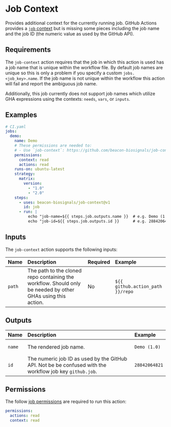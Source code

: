 # Job Context

Provides additional context for the currently running job. GitHub Actions provides a [`job` context](https://docs.github.com/en/actions/writing-workflows/choosing-what-your-workflow-does/accessing-contextual-information-about-workflow-runs#job-context) but is missing some pieces including the job name and the job ID (the numeric value as used by the GitHub API).

## Requirements

The `job-context` action requires that the job in which this action is used has a job name that is unique within the workflow file. By default job names are unique so this is only a problem if you specify a custom `jobs.<job_key>.name`. If the job name is not unique within the workflow this action will fail and report the ambiguous job name.

Additionally, this job currently does not support job names which utilize GHA expressions using the contexts: `needs`, `vars`, or `inputs`.

## Examples

```yaml
# CI.yaml
jobs:
  demo:
    name: Demo
    # These permissions are needed to:
    # - Use `job-context`: https://github.com/beacon-biosignals/job-context#permissions
    permissions:
      context: read
      actions: read
    runs-on: ubuntu-latest
    strategy:
      matrix:
        version:
          - "1.0"
          - "2.0"
    steps:
      - uses: beacon-biosignals/job-context@v1
        id: job
      - run: |
          echo "job-name=${{ steps.job.outputs.name }}  # e.g. Demo (1.0)
          echo "job-id=${{ steps.job.outputs.id }}      # e.g. 28842064821
```

## Inputs

The `job-context` action supports the following inputs:

| Name             | Description | Required | Example |
|:-----------------|:------------|:---------|:--------|
| `path`           | The path to the cloned repo containing the workflow. Should only be needed by other GHAs using this action. | No | <pre><code>${{ github.action_path }}/repo</code></pre> |

## Outputs

| Name   | Description | Example |
|:-------|:------------|:--------|
| `name` | The rendered job name. | <pre><code>Demo (1.0)</code></pre> |
| `id`   | The numeric job ID as used by the GitHub API. Not be be confused with the workflow job key `github.job`. | <pre><code>28842064821</code></pre> |

## Permissions

The follow [job permissions](https://docs.github.com/en/actions/using-jobs/assigning-permissions-to-jobs) are required to run this action:

```yaml
permissions:
  actions: read
  context: read
```
